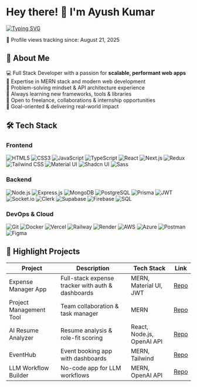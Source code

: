 
# Hey there! 👋 I'm Ayush Kumar

[![Typing SVG](https://readme-typing-svg.herokuapp.com?size=24&color=00BFFF&lines=Full+Stack+Developer;MERN+Stack+Engineer;Open+to+Opportunities)](https://git.io/typing-svg)

📍 Profile views tracking since: August 21, 2025

## 🌸 About Me
💻 Full Stack Developer with a passion for **scalable, performant web apps**  
🚀 Expertise in MERN stack and modern web development  
🧠 Problem-solving mindset & API architecture experience  
🌱 Always learning new frameworks, tools & libraries  
🤝 Open to freelance, collaborations & internship opportunities  
🎯 Goal-oriented & delivering real-world impact

## 🛠 Tech Stack

### Frontend
![HTML5](https://img.shields.io/badge/HTML5-E34F26?style=flat&logo=html5&logoColor=white)
![CSS3](https://img.shields.io/badge/CSS3-1572B6?style=flat&logo=css3&logoColor=white)
![JavaScript](https://img.shields.io/badge/JavaScript-F7DF1E?style=flat&logo=javascript&logoColor=black)
![TypeScript](https://img.shields.io/badge/TypeScript-3178C6?style=flat&logo=typescript&logoColor=white)
![React](https://img.shields.io/badge/React-61DAFB?style=flat&logo=react&logoColor=black)
![Next.js](https://img.shields.io/badge/Next.js-000000?style=flat&logo=next.js&logoColor=white)
![Redux](https://img.shields.io/badge/Redux-764ABC?style=flat&logo=redux&logoColor=white)
![Tailwind CSS](https://img.shields.io/badge/Tailwind_CSS-38B2AC?style=flat&logo=tailwind-css&logoColor=white)
![Material UI](https://img.shields.io/badge/Material_UI-007FFF?style=flat&logo=mui&logoColor=white)
![Shadcn UI](https://img.shields.io/badge/Shadcn_UI-111111?style=flat&logo=react&logoColor=white)
![Sass](https://img.shields.io/badge/Sass-CC6699?style=flat&logo=sass&logoColor=white)

### Backend
![Node.js](https://img.shields.io/badge/Node.js-339933?style=flat&logo=node.js&logoColor=white)
![Express.js](https://img.shields.io/badge/Express.js-000000?style=flat&logo=express&logoColor=white)
![MongoDB](https://img.shields.io/badge/MongoDB-47A248?style=flat&logo=mongodb&logoColor=white)
![PostgreSQL](https://img.shields.io/badge/PostgreSQL-336791?style=flat&logo=postgresql&logoColor=white)
![Prisma](https://img.shields.io/badge/Prisma-0C344B?style=flat&logo=prisma&logoColor=white)
![JWT](https://img.shields.io/badge/JWT-000000?style=flat&logo=jsonwebtokens&logoColor=white)
![Socket.io](https://img.shields.io/badge/Socket.io-010101?style=flat&logo=socket.io&logoColor=white)
![Clerk](https://img.shields.io/badge/Clerk-5A2D82?style=flat&logo=clerk&logoColor=white)
![Supabase](https://img.shields.io/badge/Supabase-3ECF8E?style=flat&logo=supabase&logoColor=white)
![Firebase](https://img.shields.io/badge/Firebase-FFCA28?style=flat&logo=firebase&logoColor=black)
![SQL](https://img.shields.io/badge/SQL-4479A1?style=flat&logo=sql&logoColor=white)

### DevOps & Cloud
![Git](https://img.shields.io/badge/Git-F05032?style=flat&logo=git&logoColor=white)
![Docker](https://img.shields.io/badge/Docker-2496ED?style=flat&logo=docker&logoColor=white)
![Vercel](https://img.shields.io/badge/Vercel-000000?style=flat&logo=vercel&logoColor=white)
![Railway](https://img.shields.io/badge/Railway-111111?style=flat&logo=railway&logoColor=white)
![Render](https://img.shields.io/badge/Render-111111?style=flat&logo=render&logoColor=white)
![AWS](https://img.shields.io/badge/AWS-232F3E?style=flat&logo=amazon-aws&logoColor=white)
![Azure](https://img.shields.io/badge/Azure-0078D4?style=flat&logo=microsoft-azure&logoColor=white)
![Postman](https://img.shields.io/badge/Postman-FF6C37?style=flat&logo=postman&logoColor=white)
![Figma](https://img.shields.io/badge/Figma-F24E1E?style=flat&logo=figma&logoColor=white)

## 💼 Highlight Projects

| Project | Description | Tech Stack | Link |
|---------|-------------|------------|------|
| Expense Manager App | Full-stack expense tracker with auth & dashboards | MERN, Material UI, JWT | [Repo](#) |
| Project Management Tool | Team collaboration & task manager | MERN | [Repo](#) |
| AI Resume Analyzer | Resume analysis & role-fit scoring | React, Node.js, OpenAI API | [Repo](#) |
| EventHub | Event booking app with dashboards | MERN, Tailwind | [Repo](#) |
| LLM Workflow Builder | No-code app for LLM workflows | MERN, OpenAI API | [Repo](#) |


